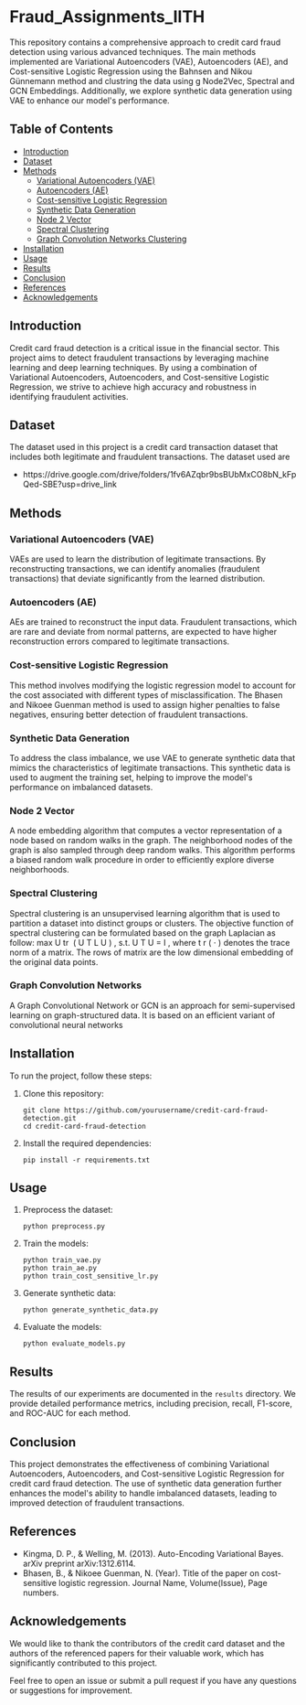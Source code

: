 # Fraud_Assignments_IITH

   <p>This repository contains a comprehensive approach to credit card fraud detection using various advanced techniques. The main methods implemented are Variational Autoencoders (VAE), Autoencoders (AE), and Cost-sensitive Logistic Regression using the Bahnsen and Nikou Günnemann method and clustring the data using g Node2Vec, Spectral and GCN Embeddings. Additionally, we explore synthetic data generation using VAE to enhance our model's performance.</p>

   <h2>Table of Contents</h2>
    <ul>
        <li><a href="#introduction">Introduction</a></li>
        <li><a href="#dataset">Dataset</a></li>
        <li><a href="#methods">Methods</a>
            <ul>
                <li><a href="#variational-autoencoders-vae">Variational Autoencoders (VAE)</a></li>
                <li><a href="#autoencoders-ae">Autoencoders (AE)</a></li>
                <li><a href="#cost-sensitive-logistic-regression">Cost-sensitive Logistic Regression</a></li>
                <li><a href="#synthetic-data-generation">Synthetic Data Generation</a></li>
               <li><a href="#node2vec">Node 2 Vector</a></li>
               <li><a href="#spectral">Spectral Clustering </a></li>
               <li><a href="#gcn">Graph Convolution Networks Clustering</a></li>
            </ul>
        </li>
        <li><a href="#installation">Installation</a></li>
        <li><a href="#usage">Usage</a></li>
        <li><a href="#results">Results</a></li>
        <li><a href="#conclusion">Conclusion</a></li>
        <li><a href="#references">References</a></li>
        <li><a href="#acknowledgements">Acknowledgements</a></li>
    </ul>

   <h2 id="introduction">Introduction</h2>
    <p>Credit card fraud detection is a critical issue in the financial sector. This project aims to detect fraudulent transactions by leveraging machine learning and deep learning techniques. By using a combination of Variational Autoencoders, Autoencoders, and Cost-sensitive Logistic Regression, we strive to achieve high accuracy and robustness in identifying fraudulent activities.</p>

   <h2 id="dataset">Dataset</h2>
    <p>The dataset used in this project is a credit card transaction dataset that includes both legitimate and fraudulent transactions. The dataset used are </p>
    <ul>
       <li>https://drive.google.com/drive/folders/1fv6AZqbr9bsBUbMxCO8bN_kFpQed-SBE?usp=drive_link</li>
    </ul>

   <h2 id="methods">Methods</h2>
    <h3 id="variational-autoencoders-vae">Variational Autoencoders (VAE)</h3>
    <p>VAEs are used to learn the distribution of legitimate transactions. By reconstructing transactions, we can identify anomalies (fraudulent transactions) that deviate significantly from the learned distribution.</p>

   <h3 id="autoencoders-ae">Autoencoders (AE)</h3>
    <p>AEs are trained to reconstruct the input data. Fraudulent transactions, which are rare and deviate from normal patterns, are expected to have higher reconstruction errors compared to legitimate transactions.</p>

   <h3 id="cost-sensitive-logistic-regression">Cost-sensitive Logistic Regression</h3>
    <p>This method involves modifying the logistic regression model to account for the cost associated with different types of misclassification. The Bhasen and Nikoee Guenman method is used to assign higher penalties to false negatives, ensuring better detection of fraudulent transactions.</p>

   <h3 id="synthetic-data-generation">Synthetic Data Generation</h3>
    <p>To address the class imbalance, we use VAE to generate synthetic data that mimics the characteristics of legitimate transactions. This synthetic data is used to augment the training set, helping to improve the model's performance on imbalanced datasets.</p>

<h3 id="node2vec">Node 2 Vector</h3>
    <p> A node embedding algorithm that computes a vector representation of a node based on random walks in the graph. The neighborhood nodes of the graph is also sampled through deep random walks. This algorithm performs a biased random walk procedure in order to efficiently explore diverse neighborhoods.  </p>
 <h3 id="spectral">Spectral Clustering </h3>
    <p>Spectral clustering is an unsupervised learning algorithm that is used to partition a dataset into distinct groups or clusters. The objective function of spectral clustering can be formulated based on the graph Laplacian as follow: max U tr ⁡ ( U T L U ) , s.t. U T U = I , where t r ( ⋅ ) denotes the trace norm of a matrix. The rows of matrix are the low dimensional embedding of the original data points. </p>

   <h3 id="gcn">Graph Convolution Networks</h3>
    <p>A Graph Convolutional Network or GCN is an approach for semi-supervised learning on graph-structured data. It is based on an efficient variant of convolutional neural networks </p>
    
   <h2 id="installation">Installation</h2>
    <p>To run the project, follow these steps:</p>
    <ol>
        <li>Clone this repository:
            <pre><code>git clone https://github.com/yourusername/credit-card-fraud-detection.git
cd credit-card-fraud-detection</code></pre>
        </li>
        <li>Install the required dependencies:
            <pre><code>pip install -r requirements.txt</code></pre>
        </li>
    </ol>

   <h2 id="usage">Usage</h2>
    <ol>
        <li>Preprocess the dataset:
            <pre><code>python preprocess.py</code></pre>
        </li>
        <li>Train the models:
            <pre><code>python train_vae.py
python train_ae.py
python train_cost_sensitive_lr.py</code></pre>
        </li>
        <li>Generate synthetic data:
            <pre><code>python generate_synthetic_data.py</code></pre>
        </li>
        <li>Evaluate the models:
            <pre><code>python evaluate_models.py</code></pre>
        </li>
    </ol>

   <h2 id="results">Results</h2>
    <p>The results of our experiments are documented in the <code>results</code> directory. We provide detailed performance metrics, including precision, recall, F1-score, and ROC-AUC for each method.</p>

   <h2 id="conclusion">Conclusion</h2>
    <p>This project demonstrates the effectiveness of combining Variational Autoencoders, Autoencoders, and Cost-sensitive Logistic Regression for credit card fraud detection. The use of synthetic data generation further enhances the model's ability to handle imbalanced datasets, leading to improved detection of fraudulent transactions.</p>

   <h2 id="references">References</h2>
    <ul>
        <li>Kingma, D. P., & Welling, M. (2013). Auto-Encoding Variational Bayes. arXiv preprint arXiv:1312.6114.</li>
        <li>Bhasen, B., & Nikoee Guenman, N. (Year). Title of the paper on cost-sensitive logistic regression. Journal Name, Volume(Issue), Page numbers.</li>
    </ul>

   <h2 id="acknowledgements">Acknowledgements</h2>
    <p>We would like to thank the contributors of the credit card dataset and the authors of the referenced papers for their valuable work, which has significantly contributed to this project.</p>

   <p>Feel free to open an issue or submit a pull request if you have any questions or suggestions for improvement.</p>
</body>
</html>
